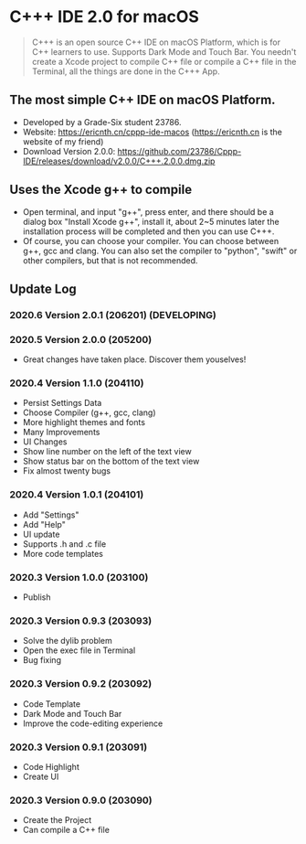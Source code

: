 #  C+++ IDE 2.0 for macOS
> C+++ is an open source C++ IDE on macOS Platform, which is for C++ learners to use. Supports Dark Mode and Touch Bar. You needn't create a Xcode project to compile C++ file or compile a C++ file in the Terminal, all the things are done in the C+++ App.

## The most simple C++ IDE on macOS Platform.
- Developed by a Grade-Six student 23786.
- Website: https://ericnth.cn/cppp-ide-macos (https://ericnth.cn is the website of my friend)
- Download Version 2.0.0: https://github.com/23786/Cppp-IDE/releases/download/v2.0.0/C+++.2.0.0.dmg.zip


## Uses the Xcode g++ to compile
- Open terminal, and input "g++", press enter, and there should be a dialog box "Install Xcode g++", install it, about 2~5 minutes later the installation process will be completed and then you can use C+++.
- Of course, you can choose your compiler. You can choose between g++, gcc and clang. You can also set the compiler to "python", "swift" or other compilers, but that is not recommended.

## Update Log
### 2020.6 Version 2.0.1 (206201) (DEVELOPING)

### 2020.5 Version 2.0.0 (205200)
- Great changes have taken place. Discover them youselves!

### 2020.4 Version 1.1.0 (204110)
- Persist Settings Data
- Choose Compiler (g++, gcc, clang)
- More highlight themes and fonts
- Many Improvements
- UI Changes
- Show line number on the left of the text view
- Show status bar on the bottom of the text view
- Fix almost twenty bugs

### 2020.4 Version 1.0.1 (204101)
- Add "Settings"
- Add "Help"
- UI update
- Supports .h and .c file
- More code templates

### 2020.3 Version 1.0.0 (203100)
- Publish

### 2020.3 Version 0.9.3 (203093)
- Solve the dylib problem
- Open the exec file in Terminal
- Bug fixing

### 2020.3 Version 0.9.2 (203092)
- Code Template
- Dark Mode and Touch Bar
- Improve the code-editing experience

### 2020.3 Version 0.9.1 (203091)
- Code Highlight
- Create UI

### 2020.3 Version 0.9.0 (203090)
- Create the Project
- Can compile a C++ file
